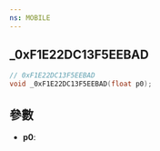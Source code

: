 ```yaml
---
ns: MOBILE
---
```

## _0xF1E22DC13F5EEBAD

```c
// 0xF1E22DC13F5EEBAD
void _0xF1E22DC13F5EEBAD(float p0);
```


## 參數
* **p0**: 

